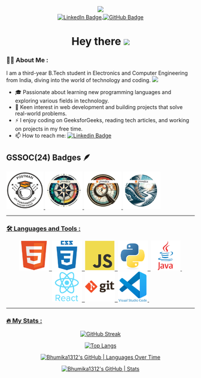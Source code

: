 <div id="header" align="center">
  <img src="https://media.giphy.com/media/M9gbBd9nbDrOTu1Mqx/giphy.gif" width="100"/>
</div>

<!-- Label-Color -->
<div id="badges" align="center">
  <a href="https://www.linkedin.com/in/bhumikabhatt1312" target="blank">
    <img align=center src="https://raw.githubusercontent.com/rahuldkjain/github-profile-readme-generator/master/src/images/icons/Social/linked-in-alt.svg" height="30" width="40" alt="LinkedIn Badge"/>
  </a>
  <a href="https://github.com/Bhumika1312" target="blank">
    <img align=center src="https://raw.githubusercontent.com/rahuldkjain/github-profile-readme-generator/master/src/images/icons/Social/github.svg" height="30" width="40" alt="GitHub Badge"/>
  </a>
</div>

<h1 align="center">
  Hey there
  <img src="https://media.giphy.com/media/hvRJCLFzcasrR4ia7z/giphy.gif" width="30px"/>
</h1>

### :woman_technologist: About Me :
I am a third-year B.Tech student in Electronics and Computer Engineering from India, diving into the world of technology and coding. <img src="https://media.giphy.com/media/WUlplcMpOCEmTGBtBW/giphy.gif" width="30"> 

- :mortar_board: Passionate about learning new programming languages and exploring various fields in technology.
- :seedling: Keen interest in web development and building projects that solve real-world problems.
- :zap: I enjoy coding on GeeksforGeeks, reading tech articles, and working on projects in my free time.
- :mailbox: How to reach me: [![Linkedin Badge](https://img.shields.io/badge/-BhumikaBhatt-blue?style=flat&logo=Linkedin&logoColor=white)](https://www.linkedin.com/in/bhumikabhatt1312/)


## GSSOC(24) Badges 🪶
<div style='display:flex; align-items:center; gap: 10px;' align='center'><a href="https://gssoc.girlscript.tech/leaderboard">
<img src="https://raw.githubusercontent.com/girlscript/gssoc-website-new/main/public/badges/postman.png" width="100px" height="100px" />
  <img src="https://github.com/girlscript/gssoc-website-new/blob/main/public/badges/1.png" width="100px" height="100px" />
  <img src="https://github.com/girlscript/gssoc-website-new/blob/main/public/badges/2.png" width="100px" height="100px" />
  <img src="https://github.com/girlscript/gssoc-website-new/blob/main/public/badges/3.png" width="100px" height="100px" />
</div>



---

### :hammer_and_wrench: Languages and Tools :

<div align="center">
  <img src="https://github.com/devicons/devicon/blob/master/icons/html5/html5-original.svg" title="HTML5" alt="HTML" width="80" height="80"/>&nbsp;
  <img src="https://github.com/devicons/devicon/blob/master/icons/css3/css3-plain-wordmark.svg"  title="CSS3" alt="CSS" width="80" height="80"/>&nbsp;
  <img src="https://github.com/devicons/devicon/blob/master/icons/javascript/javascript-original.svg" title="JavaScript" alt="JavaScript" width="80" height="80"/>&nbsp;
  <img src="https://github.com/devicons/devicon/blob/master/icons/python/python-original.svg" title="Python" alt="Python" width="80" height="80"/>&nbsp;
  <img src="https://github.com/devicons/devicon/blob/master/icons/java/java-original-wordmark.svg" title="Java" alt="Java" width="80" height="80"/>&nbsp;
  <img src="https://github.com/devicons/devicon/blob/master/icons/react/react-original-wordmark.svg" title="React" alt="React" width="80" height="80"/>&nbsp;
  <img src="https://github.com/devicons/devicon/blob/master/icons/git/git-original-wordmark.svg" title="Git" **alt="Git" width="80" height="80"/>&nbsp;
  <img src="https://github.com/devicons/devicon/blob/master/icons/vscode/vscode-original-wordmark.svg" alt="VSCode"  width="80" height="80"/>&nbsp;
</div>

---

### :fire: My Stats :


<div align="center">
  
  [![GitHub Streak](http://github-readme-streak-stats.herokuapp.com?user=Bhumika1312&theme=light)](https://git.io/streak-stats)

  [![Top Langs](https://github-readme-stats.vercel.app/api/top-langs/?username=Bhumika1312&layout=compact&theme=light)](https://github.com/anuraghazra/github-readme-stats)

  [![Bhumika1312's GitHub | Languages Over Time](https://stats.quine.sh/Bhumika1312/languages-over-time?theme=light)](https://quine.sh?utm_source=widgets&utm_campaign=Bhumika1312)

  [![Bhumika1312's GitHub | Stats](https://stats.quine.sh/Bhumika1312/github?theme=light)](https://quine.sh?utm_source=widgets&utm_campaign=Bhumika1312)

</div>

